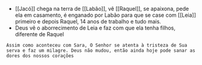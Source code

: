 - [[Jacó]] chega na terra de [[Labão]], vê [[Raquel]], se apaixona, pede ela em casamento, é enganado por Labão para que se case com [[Leia]] primeiro e depois Raquel, 14 anos de trabalho e tudo mais.
- Deus vê o aborrecimento de Leia e faz com que ela tenha filhos, diferente de Raquel
```
Assim como aconteceu com Sara, O Senhor se atenta à tristeza de Sua serva e faz um milagre. Deus não mudou, então ainda hoje pode sanar as dores dos nossos corações
```
